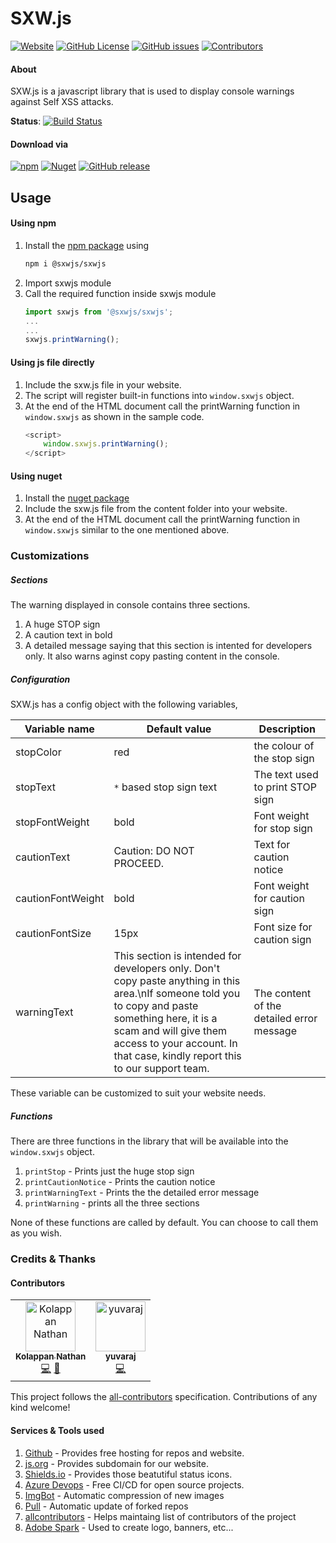# SXW.js
[![Website](https://img.shields.io/badge/website-sxw.js.org-blue.svg?style=flat-square&logo=mozilla%20firefox)](https://sxw.js.org/)
[![GitHub License](https://img.shields.io/github/license/sxwjs/sxwjs.svg?style=flat-square)](#)
[![GitHub issues](https://img.shields.io/github/issues-raw/sxwjs/sxwjs.svg?style=flat-square)](#)
[![Contributors](https://img.shields.io/badge/all_contributors-2-orange.svg?style=flat-square)](#contributors)

#### About
SXW.js is a javascript library that is used to display console warnings against Self XSS attacks.

**Status**: [![Build Status](https://img.shields.io/azure-devops/build/sxwjs/sxwjs/3.svg?label=build&style=flat-square)](https://dev.azure.com/sxw-js/sxw-js/_build/latest?definitionId=1&branchName=master)

#### Download via
[![npm](https://img.shields.io/npm/v/@sxwjs/sxwjs.svg?style=flat-square&logo=npm)](https://www.npmjs.com/package/@sxwjs/sxwjs)
[![Nuget](https://img.shields.io/nuget/v/sxw.js.svg?style=flat-square&logo=nuget)](https://www.nuget.org/packages/sxw.js/)
[![GitHub release](https://img.shields.io/github/release/sxwjs/sxwjs.svg?style=flat-square&logo=github)](https://github.com/sxwjs/sxwjs/releases)

## Usage

#### Using npm
 1. Install the [npm package](https://www.npmjs.com/package/@sxwjs/sxwjs) using
    ```bash
    npm i @sxwjs/sxwjs
    ```
 2. Import sxwjs module
 3. Call the required function inside sxwjs module
    ```typescript
    import sxwjs from '@sxwjs/sxwjs';
    ...
    ...
    sxwjs.printWarning();
    ```

#### Using js file directly

 1. Include the sxw.js file in your website.
 2. The script will register built-in functions into `window.sxwjs` object.
 3. At the end of the HTML document call the printWarning function in `window.sxwjs` as shown in the sample code.
    ```javascript
    <script>
        window.sxwjs.printWarning();
    </script>
    ```

#### Using nuget
 1. Install the [nuget package](https://www.nuget.org/packages/sxw.js/)
 2. Include the sxw.js file from the content folder into your website.
 3. At the end of the HTML document call the printWarning function in `window.sxwjs` similar to the one mentioned above.


### Customizations

##### Sections
The warning displayed in console contains three sections.
 1. A huge STOP sign
 2. A caution text in bold
 3. A detailed message saying that this section is intented for developers only. It also warns aginst copy pasting content in the console.

##### Configuration

SXW.js has a config object with the following variables,

Variable name | Default value | Description
------------ | ------------- | ---------
stopColor | red | the colour of the stop sign
stopText | `*` based stop sign text | The text used to print STOP sign
stopFontWeight | bold | Font weight for stop sign
cautionText | Caution: DO NOT PROCEED. | Text for caution notice
cautionFontWeight | bold | Font weight for caution sign
cautionFontSize | 15px | Font size for caution sign
warningText | This section is intended for developers only. Don't copy paste anything in this area.\nIf someone told you to copy and paste something here, it is a scam and will give them access to your account. In that case, kindly report this to our support team. | The content of the detailed error message

These variable can be customized to suit your website needs.

##### Functions

There are three functions in the library that will be available into the `window.sxwjs` object.
 1. `printStop` - Prints just the huge stop sign
 2. `printCautionNotice` - Prints the caution notice
 3. `printWarningText` - Prints the the detailed error message
 4. `printWarning` - prints all the three sections

None of these functions are called by default. You can choose to call them as you wish.

### Credits & Thanks

#### Contributors

<!-- ALL-CONTRIBUTORS-LIST:START - Do not remove or modify this section -->
<!-- prettier-ignore -->
<table><tr><td align="center"><a href="https://kolappannathan.github.io/"><img src="https://avatars2.githubusercontent.com/u/8157105?v=4" width="80px;" alt="Kolappan Nathan"/><br /><sub><b>Kolappan Nathan</b></sub></a><br /><a href="https://github.com/sxwjs/sxwjs/commits?author=kolappannathan" title="Code">💻</a> <a href="#maintenance-kolappannathan" title="Maintenance">🚧</a></td><td align="center"><a href="https://www.linkedin.com/in/shivarajnaidu"><img src="https://avatars1.githubusercontent.com/u/12374494?v=4" width="80px;" alt="yuvaraj"/><br /><sub><b>yuvaraj</b></sub></a><br /><a href="https://github.com/sxwjs/sxwjs/commits?author=shivarajnaidu" title="Code">💻</a></td></tr></table>

<!-- ALL-CONTRIBUTORS-LIST:END -->

This project follows the [all-contributors](https://github.com/all-contributors/all-contributors) specification. Contributions of any kind welcome!

#### Services & Tools used

1. [Github](https://github.com) - Provides free hosting for repos and website.
2. [js.org](https://js.org) - Provides subdomain for our website.
3. [Shields.io](https://shields.io) - Provides those beatutiful status icons.
4. [Azure Devops](https://dev.azure.com/sxw-js/sxw-js) - Free CI/CD for open source projects.
5. [ImgBot](https://imgbot.net) - Automatic compression of new images
6. [Pull](https://probot.github.io/apps/pull) - Automatic update of forked repos
7. [allcontributors](https://allcontributors.org) - Helps maintaing list of contributors of the project
8. [Adobe Spark](https://spark.adobe.com) - Used to create logo, banners, etc...
